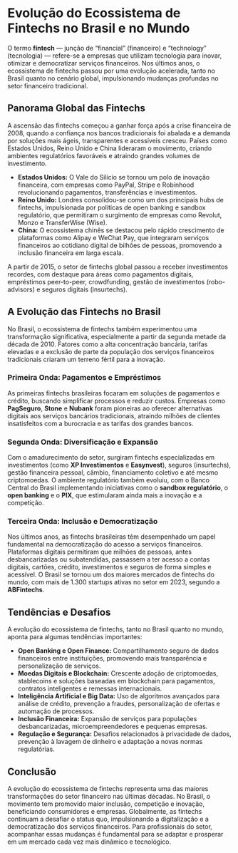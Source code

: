 # Evolução do Ecossistema de Fintechs no Brasil e no Mundo

O termo **fintech** — junção de “financial” (financeiro) e “technology” (tecnologia) — refere-se a empresas que utilizam tecnologia para inovar, otimizar e democratizar serviços financeiros. Nos últimos anos, o ecossistema de fintechs passou por uma evolução acelerada, tanto no Brasil quanto no cenário global, impulsionando mudanças profundas no setor financeiro tradicional.

## Panorama Global das Fintechs

A ascensão das fintechs começou a ganhar força após a crise financeira de 2008, quando a confiança nos bancos tradicionais foi abalada e a demanda por soluções mais ágeis, transparentes e acessíveis cresceu. Países como Estados Unidos, Reino Unido e China lideraram o movimento, criando ambientes regulatórios favoráveis e atraindo grandes volumes de investimento.

- **Estados Unidos:** O Vale do Silício se tornou um polo de inovação financeira, com empresas como PayPal, Stripe e Robinhood revolucionando pagamentos, transferências e investimentos.
- **Reino Unido:** Londres consolidou-se como um dos principais hubs de fintechs, impulsionada por políticas de open banking e sandbox regulatório, que permitiram o surgimento de empresas como Revolut, Monzo e TransferWise (Wise).
- **China:** O ecossistema chinês se destacou pelo rápido crescimento de plataformas como Alipay e WeChat Pay, que integraram serviços financeiros ao cotidiano digital de bilhões de pessoas, promovendo a inclusão financeira em larga escala.

A partir de 2015, o setor de fintechs global passou a receber investimentos recordes, com destaque para áreas como pagamentos digitais, empréstimos peer-to-peer, crowdfunding, gestão de investimentos (robo-advisors) e seguros digitais (insurtechs).

## A Evolução das Fintechs no Brasil

No Brasil, o ecossistema de fintechs também experimentou uma transformação significativa, especialmente a partir da segunda metade da década de 2010. Fatores como a alta concentração bancária, tarifas elevadas e a exclusão de parte da população dos serviços financeiros tradicionais criaram um terreno fértil para a inovação.

### Primeira Onda: Pagamentos e Empréstimos

As primeiras fintechs brasileiras focaram em soluções de pagamentos e crédito, buscando simplificar processos e reduzir custos. Empresas como **PagSeguro**, **Stone** e **Nubank** foram pioneiras ao oferecer alternativas digitais aos serviços bancários tradicionais, atraindo milhões de clientes insatisfeitos com a burocracia e as tarifas dos grandes bancos.

### Segunda Onda: Diversificação e Expansão

Com o amadurecimento do setor, surgiram fintechs especializadas em investimentos (como **XP Investimentos** e **Easynvest**), seguros (insurtechs), gestão financeira pessoal, câmbio, financiamento coletivo e até mesmo criptomoedas. O ambiente regulatório também evoluiu, com o Banco Central do Brasil implementando iniciativas como o **sandbox regulatório**, o **open banking** e o **PIX**, que estimularam ainda mais a inovação e a competição.

### Terceira Onda: Inclusão e Democratização

Nos últimos anos, as fintechs brasileiras têm desempenhado um papel fundamental na democratização do acesso a serviços financeiros. Plataformas digitais permitiram que milhões de pessoas, antes desbancarizadas ou subatendidas, passassem a ter acesso a contas digitais, cartões, crédito, investimentos e seguros de forma simples e acessível. O Brasil se tornou um dos maiores mercados de fintechs do mundo, com mais de 1.300 startups ativas no setor em 2023, segundo a **ABFintechs**.

## Tendências e Desafios

A evolução do ecossistema de fintechs, tanto no Brasil quanto no mundo, aponta para algumas tendências importantes:

- **Open Banking e Open Finance:** Compartilhamento seguro de dados financeiros entre instituições, promovendo mais transparência e personalização de serviços.
- **Moedas Digitais e Blockchain:** Crescente adoção de criptomoedas, stablecoins e soluções baseadas em blockchain para pagamentos, contratos inteligentes e remessas internacionais.
- **Inteligência Artificial e Big Data:** Uso de algoritmos avançados para análise de crédito, prevenção a fraudes, personalização de ofertas e automação de processos.
- **Inclusão Financeira:** Expansão de serviços para populações desbancarizadas, microempreendedores e pequenas empresas.
- **Regulação e Segurança:** Desafios relacionados à privacidade de dados, prevenção à lavagem de dinheiro e adaptação a novas normas regulatórias.

## Conclusão

A evolução do ecossistema de fintechs representa uma das maiores transformações do setor financeiro nas últimas décadas. No Brasil, o movimento tem promovido maior inclusão, competição e inovação, beneficiando consumidores e empresas. Globalmente, as fintechs continuam a desafiar o status quo, impulsionando a digitalização e a democratização dos serviços financeiros. Para profissionais do setor, acompanhar essas mudanças é fundamental para se adaptar e prosperar em um mercado cada vez mais dinâmico e tecnológico.